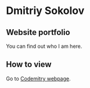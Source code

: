 # Dmitriy Sokolov

## Website portfolio
You can find out who I am here.

## How to view
Go to [Codemitry webpage](https://codemitry.github.io).
